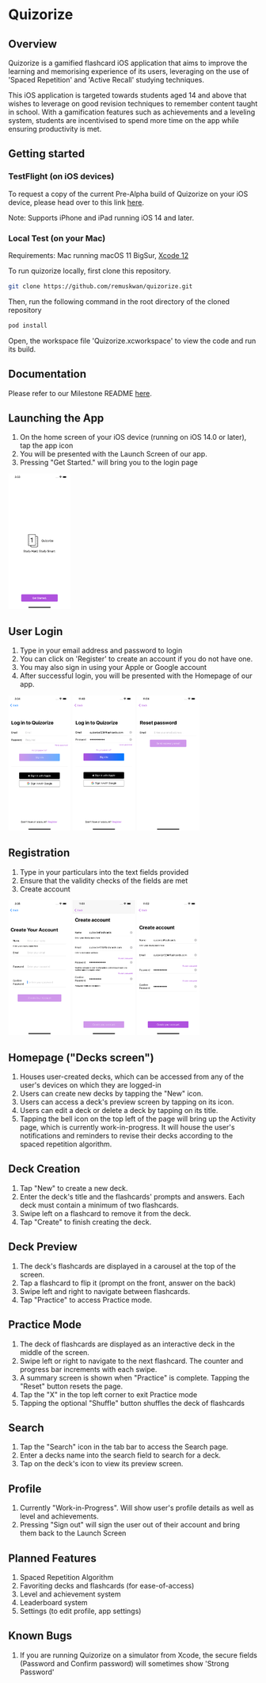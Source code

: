 # Quizorize
## Overview
Quizorize is a gamified flashcard iOS application that aims to improve the learning and memorising experience of its users, leveraging on the use of 'Spaced Repetition' and 'Active Recall' studying techniques. 

This iOS application is targeted towards students aged 14 and above that wishes to leverage on good revision techniques to remember content taught in school. With a gamification features such as achievements and a leveling system, students are incentivised to spend more time on the app while ensuring productivity is met.

## Getting started

### TestFlight (on iOS devices)

To request a copy of the current Pre-Alpha build of Quizorize on your iOS device, please head over to this link [here](https://forms.gle/QB14gRb8jx5TJTKe8).

Note: Supports iPhone and iPad running iOS 14 and later.

### Local Test (on your Mac)
Requirements: Mac running macOS 11 BigSur, [Xcode 12](https://developer.apple.com/xcode/)

To run quizorize locally, first clone this repository.

```bash
git clone https://github.com/remuskwan/quizorize.git
``` 

Then, run the following command in the root directory of the cloned repository

```bash
pod install
```

Open, the workspace file 'Quizorize.xcworkspace' to view the code and run its build.

## Documentation

Please refer to our Milestone README [here](https://docs.google.com/document/d/1BBVJUarCBF2qy_ZWbH6zZka4ebhrtTBtQnHnmGUuizE/edit?ts=60afa18d).

## Launching the App

1. On the home screen of your iOS device (running on iOS 14.0 or later), tap the app icon
2. You will be presented with the Launch Screen of our app.
3. Pressing "Get Started." will bring you to the login page


<p align="left"><img src="public/ReadMeImgs/startView.png" width="25%"/></p>

## User Login
1. Type in your email address and password to login
2. You can click on 'Register' to create an account if you do not have one.
3. You may also sign in using your Apple or Google account
4. After successful login, you will be presented with the Homepage of our app.

<img src = "public/ReadMeImgs/login1.png" width ="25%" /> <img src = "public/ReadMeImgs/login2.png" width ="25%" /> <img src = "public/ReadMeImgs/login3.png" width ="25%" />

## Registration
1. Type in your particulars into the text fields provided
2. Ensure that the validity checks of the fields are met
3. Create account

<img src = "public/ReadMeImgs/register1.png" width ="25%" /> <img src = "public/ReadMeImgs/register2.png" width ="25%" /> <img src = "public/ReadMeImgs/register3.png" width ="25%" />

## Homepage ("Decks screen")
1. Houses user-created decks, which can be accessed from any of the user's devices on which they are logged-in
2. Users can create new decks by tapping the "New" icon.
3. Users can access a deck's preview screen by tapping on its icon.
4. Users can edit a deck or delete a deck by tapping on its title.
5. Tapping the bell icon on the top left of the page will bring up the Activity page, which is currently work-in-progress. It will house the user's notifications and reminders to revise their decks according to the spaced repetition algorithm.

## Deck Creation
1. Tap "New" to create a new deck.
2. Enter the deck's title and the flashcards' prompts and answers. Each deck must contain a minimum of two flashcards. 
3. Swipe left on a flashcard to remove it from the deck.
4. Tap "Create" to finish creating the deck.

## Deck Preview
1. The deck's flashcards are displayed in a carousel at the top of the screen. 
2. Tap a flashcard to flip it (prompt on the front, answer on the back)
3. Swipe left and right to navigate between flashcards.
4. Tap "Practice" to access Practice mode.

## Practice Mode
1. The deck of flashcards are displayed as an interactive deck in the middle of the screen.
2. Swipe left or right to navigate to the next flashcard. The counter and progress bar increments with each swipe.
3. A summary screen is shown when "Practice" is complete. Tapping the "Reset" button resets the page.
4. Tap the "X" in the top left corner to exit Practice mode
5. Tapping the optional "Shuffle" button shuffles the deck of flashcards

## Search
1. Tap the "Search" icon in the tab bar to access the Search page.
2. Enter a decks name into the search field to search for a deck.
3. Tap on the deck's icon to view its preview screen.

## Profile
1. Currently "Work-in-Progress". Will show user's profile details as well as level and achievements.
3. Pressing "Sign out" will sign the user out of their account and bring them back to the Launch Screen

## Planned Features
1. Spaced Repetition Algorithm
4. Favoriting decks and flashcards (for ease-of-access)
5. Level and achievement system
6. Leaderboard system
7. Settings (to edit profile, app settings)

## Known Bugs
1. If you are running Quizorize on a simulator from Xcode, the secure fields (Password and Confirm password) will sometimes show 'Strong Password' 

